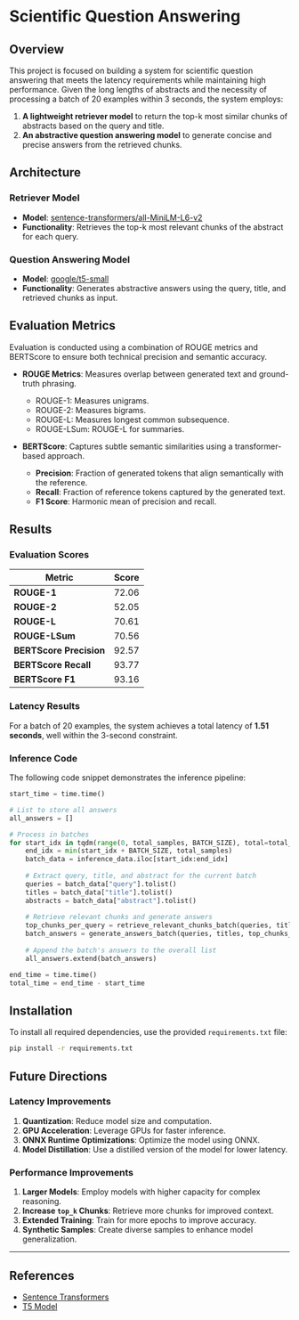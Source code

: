 # Scientific Question Answering

## Overview
This project is focused on building a system for scientific question answering that meets the latency requirements while maintaining high performance. Given the long lengths of abstracts and the necessity of processing a batch of 20 examples within 3 seconds, the system employs:

1. **A lightweight retriever model** to return the top-k most similar chunks of abstracts based on the query and title.
2. **An abstractive question answering model** to generate concise and precise answers from the retrieved chunks.

## Architecture

### Retriever Model
- **Model**: [sentence-transformers/all-MiniLM-L6-v2](https://huggingface.co/sentence-transformers/all-MiniLM-L6-v2)
- **Functionality**: Retrieves the top-k most relevant chunks of the abstract for each query.

### Question Answering Model
- **Model**: [google/t5-small](https://huggingface.co/google/t5-small)
- **Functionality**: Generates abstractive answers using the query, title, and retrieved chunks as input.

## Evaluation Metrics
Evaluation is conducted using a combination of ROUGE metrics and BERTScore to ensure both technical precision and semantic accuracy.

- **ROUGE Metrics**: Measures overlap between generated text and ground-truth phrasing.
  - ROUGE-1: Measures unigrams.
  - ROUGE-2: Measures bigrams.
  - ROUGE-L: Measures longest common subsequence.
  - ROUGE-LSum: ROUGE-L for summaries.

- **BERTScore**: Captures subtle semantic similarities using a transformer-based approach.
  - **Precision**: Fraction of generated tokens that align semantically with the reference.
  - **Recall**: Fraction of reference tokens captured by the generated text.
  - **F1 Score**: Harmonic mean of precision and recall.

## Results
### Evaluation Scores
| Metric             | Score   |
|--------------------|---------|
| **ROUGE-1**       | 72.06   |
| **ROUGE-2**       | 52.05   |
| **ROUGE-L**       | 70.61   |
| **ROUGE-LSum**    | 70.56   |
| **BERTScore Precision** | 92.57 |
| **BERTScore Recall**    | 93.77 |
| **BERTScore F1**        | 93.16 |

### Latency Results
For a batch of 20 examples, the system achieves a total latency of **1.51 seconds**, well within the 3-second constraint.

### Inference Code
The following code snippet demonstrates the inference pipeline:

```python
start_time = time.time()

# List to store all answers
all_answers = []

# Process in batches
for start_idx in tqdm(range(0, total_samples, BATCH_SIZE), total=total_samples//BATCH_SIZE):
    end_idx = min(start_idx + BATCH_SIZE, total_samples)
    batch_data = inference_data.iloc[start_idx:end_idx]
    
    # Extract query, title, and abstract for the current batch
    queries = batch_data["query"].tolist()
    titles = batch_data["title"].tolist()
    abstracts = batch_data["abstract"].tolist()
    
    # Retrieve relevant chunks and generate answers
    top_chunks_per_query = retrieve_relevant_chunks_batch(queries, titles, abstracts, top_k=3)
    batch_answers = generate_answers_batch(queries, titles, top_chunks_per_query)
    
    # Append the batch's answers to the overall list
    all_answers.extend(batch_answers)

end_time = time.time()
total_time = end_time - start_time
```

## Installation
To install all required dependencies, use the provided `requirements.txt` file:

```bash
pip install -r requirements.txt
```

## Future Directions
### Latency Improvements
1. **Quantization**: Reduce model size and computation.
2. **GPU Acceleration**: Leverage GPUs for faster inference.
3. **ONNX Runtime Optimizations**: Optimize the model using ONNX.
4. **Model Distillation**: Use a distilled version of the model for lower latency.

### Performance Improvements
1. **Larger Models**: Employ models with higher capacity for complex reasoning.
2. **Increase `top_k` Chunks**: Retrieve more chunks for improved context.
3. **Extended Training**: Train for more epochs to improve accuracy.
4. **Synthetic Samples**: Create diverse samples to enhance model generalization.

---

## References
- [Sentence Transformers](https://huggingface.co/sentence-transformers)
- [T5 Model](https://huggingface.co/google/t5-small)

